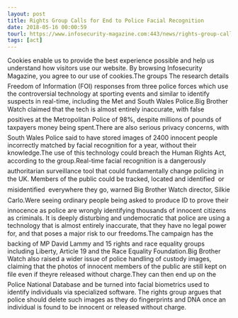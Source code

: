 ```yaml
---
layout: post
title: Rights Group Calls for End to Police Facial Recognition
date: 2018-05-16 00:00:59
tourl: https://www.infosecurity-magazine.com:443/news/rights-group-calls-end-police/
tags: [act]
---
```

Cookies enable us to provide the best experience possible and help us understand how visitors use our website. By browsing Infosecurity Magazine, you agree to our use of cookies.The groups The research details Freedom of Information (FOI) responses from three police forces which use the controversial technology at sporting events and similar to identify suspects in real-time, including the Met and South Wales Police.Big Brother Watch claimed that the tech is almost entirely inaccurate, with false positives at the Metropolitan Police of 98%, despite millions of pounds of taxpayers money being spent.There are also serious privacy concerns, with South Wales Police said to have stored images of 2400 innocent people incorrectly matched by facial recognition for a year, without their knowledge.The use of this technology could breach the Human Rights Act, according to the group.Real-time facial recognition is a dangerously authoritarian surveillance tool that could fundamentally change policing in the UK. Members of the public could be tracked, located and identified  or misidentified  everywhere they go, warned Big Brother Watch director, Silkie Carlo.Were seeing ordinary people being asked to produce ID to prove their innocence as police are wrongly identifying thousands of innocent citizens as criminals. It is deeply disturbing and undemocratic that police are using a technology that is almost entirely inaccurate, that they have no legal power for, and that poses a major risk to our freedoms.The campaign has the backing of MP David Lammy and 15 rights and race equality groups including Liberty, Article 19 and the Race Equality Foundation.Big Brother Watch also raised a wider issue of police handling of custody images, claiming that the photos of innocent members of the public are still kept on file even if theyre released without charge.They can then end up on the Police National Database and be turned into facial biometrics used to identify individuals via specialized software. The rights group argues that police should delete such images as they do fingerprints and DNA once an individual is found to be innocent or released without charge.